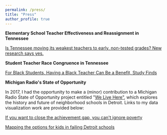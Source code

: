```yaml
---
permalink: /press/
title: "Press"
author_profile: true
---
```

**Elementary School Teacher Effectiveness and Reassignment in Tennessee**

[Is Tennessee moving its weakest teachers to early, non-tested grades? New research says yes.](https://chalkbeat.org/posts/tn/2019/02/22/is-tennessee-moving-its-weakest-teachers-to-early-non-tested-grades-new-research-says-yes/)

**Student Teacher Race Congruence in Tennessee**

[For Black Students, Having a Black Teacher Can Be a Benefit, Study Finds](http://blogs.edweek.org/edweek/inside-school-research/2018/12/students_may_benefit_from_teac.html)


**Michigan Radio's State of Opportunity**

In 2017, I had the opportunity to make a (minor) contribution to a Michigan Radio State of Opportunity project entitled "[We Live Here"](http://stateofopportunity.michiganradio.org/post/we-live-here-neighborhood-school-brink-closure), which explores the history and future of neighborhood schools in Detroit. Links to my data visualization work are provided below:

[If you want to close the achievement gap, you can't ignore poverty](http://stateofopportunity.michiganradio.org/post/if-you-want-close-achievement-gap-you-cant-ignore-poverty)

[Mapping the options for kids in failing Detroit schools](http://stateofopportunity.michiganradio.org/post/mapping-options-kids-failing-detroit-schools)


